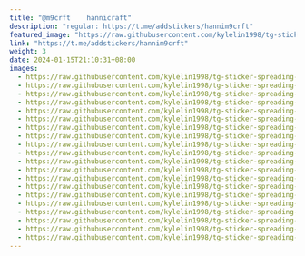 ```yaml
---
title: "@m9crft    hannicraft"
description: "regular: https://t.me/addstickers/hannim9crft"
featured_image: "https://raw.githubusercontent.com/kylelin1998/tg-sticker-spreading-worldwide-images/main/img/aab36740-cac9-4abc-930b-f69e5f50f0ff.jpg"
link: "https://t.me/addstickers/hannim9crft"
weight: 3
date: 2024-01-15T21:10:31+08:00
images:
  - https://raw.githubusercontent.com/kylelin1998/tg-sticker-spreading-worldwide-images/main/img/aab36740-cac9-4abc-930b-f69e5f50f0ff.jpg
  - https://raw.githubusercontent.com/kylelin1998/tg-sticker-spreading-worldwide-images/main/img/2d44dbe7-e02a-4203-8344-5d15fa558b9b.jpg
  - https://raw.githubusercontent.com/kylelin1998/tg-sticker-spreading-worldwide-images/main/img/5670e6f4-d0c0-4a1b-808d-adbee9486461.jpg
  - https://raw.githubusercontent.com/kylelin1998/tg-sticker-spreading-worldwide-images/main/img/58d7f63e-5b1a-4111-a7fc-ffcd14068a05.jpg
  - https://raw.githubusercontent.com/kylelin1998/tg-sticker-spreading-worldwide-images/main/img/bb8984cf-3c0c-45cd-9890-a6f7594fe2ae.jpg
  - https://raw.githubusercontent.com/kylelin1998/tg-sticker-spreading-worldwide-images/main/img/a0614cd6-16d6-4572-9ac5-403feb597eb9.jpg
  - https://raw.githubusercontent.com/kylelin1998/tg-sticker-spreading-worldwide-images/main/img/519ae48a-02de-4c4e-bd66-78c6d29007b0.jpg
  - https://raw.githubusercontent.com/kylelin1998/tg-sticker-spreading-worldwide-images/main/img/307f8ebf-456e-4299-929d-ab0a72e68827.jpg
  - https://raw.githubusercontent.com/kylelin1998/tg-sticker-spreading-worldwide-images/main/img/b99a29fc-5279-4025-9394-15f89e8effda.jpg
  - https://raw.githubusercontent.com/kylelin1998/tg-sticker-spreading-worldwide-images/main/img/1e65ac7d-4f29-460f-93f4-4418ff3d8aaf.jpg
  - https://raw.githubusercontent.com/kylelin1998/tg-sticker-spreading-worldwide-images/main/img/357393e6-1cc6-4e6f-80af-6d92a5b24e31.jpg
  - https://raw.githubusercontent.com/kylelin1998/tg-sticker-spreading-worldwide-images/main/img/9292f39e-f675-4a50-8ca6-ea1514180f73.jpg
  - https://raw.githubusercontent.com/kylelin1998/tg-sticker-spreading-worldwide-images/main/img/1432807a-b2f1-4e62-a4bf-2728bbbc7cc4.jpg
  - https://raw.githubusercontent.com/kylelin1998/tg-sticker-spreading-worldwide-images/main/img/3a4b7418-1f50-48cf-a321-d7e2b202bffe.jpg
  - https://raw.githubusercontent.com/kylelin1998/tg-sticker-spreading-worldwide-images/main/img/5e0e7d26-5918-4275-b2cb-99e5f8bdb861.jpg
  - https://raw.githubusercontent.com/kylelin1998/tg-sticker-spreading-worldwide-images/main/img/a62b882c-7047-4433-b899-6d57b29c3070.jpg
  - https://raw.githubusercontent.com/kylelin1998/tg-sticker-spreading-worldwide-images/main/img/4cd21447-c742-4257-957c-6c3f93290e6e.jpg
  - https://raw.githubusercontent.com/kylelin1998/tg-sticker-spreading-worldwide-images/main/img/9ccf554b-bb2a-4533-8997-1ad09ebe617d.jpg
  - https://raw.githubusercontent.com/kylelin1998/tg-sticker-spreading-worldwide-images/main/img/c51b06ed-b8bb-454b-8bf8-5418834d469a.jpg
  - https://raw.githubusercontent.com/kylelin1998/tg-sticker-spreading-worldwide-images/main/img/361fb766-7567-424b-b289-9aa3b2937708.jpg
---
```

